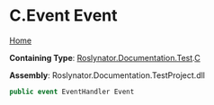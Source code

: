 # C\.Event Event <a name="_Top"></a>

[Home](../../../../../README.md)

**Containing Type**: [Roslynator.Documentation.Test](../../README.md#_Top)\.[C](../README.md#_Top)

**Assembly**: Roslynator\.Documentation\.TestProject\.dll

```csharp
public event EventHandler Event
```

